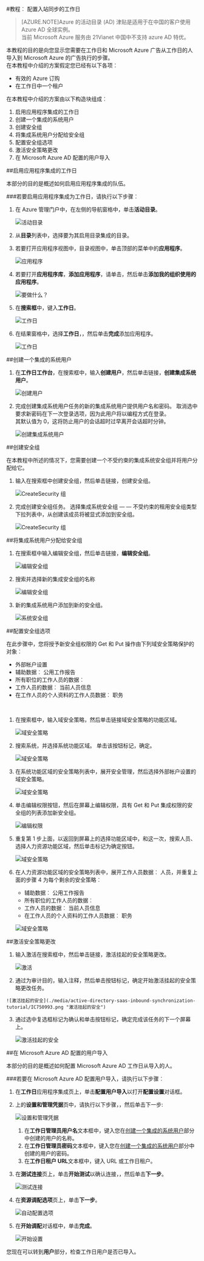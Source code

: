<properties 
    pageTitle="教程︰ 配置入站同步工作日 |Microsoft Azure" 
    description="了解如何使用 Azure Active Directory 站同步启用单一登录、 自动化资源调配，以及更多 ！" 
    services="active-directory" 
    authors="jeevansd"  
    documentationCenter="na" 
    manager="femila"/>
<tags 
    ms.service="active-directory" 
    ms.devlang="na" 
    ms.topic="article" 
    ms.tgt_pltfrm="na" 
    ms.workload="identity" 
    ms.date="04/06/2016" 
    ms.author="jeedes" />

#<a name="tutorial-configuring-workday-for-inbound-synchronization"></a>教程︰ 配置入站同步的工作日
>[AZURE.NOTE]Azure 的活动目录 (AD) 津贴是适用于在中国的客户使用 Azure AD 全球实例。    
当前 Microsoft Azure 服务由 21Vianet 中国中不支持 azure AD 特优。    

本教程的目的是向您显示您需要在工作日和 Microsoft Azure 广告从工作日的人导入到 Microsoft Azure 的广告执行的步骤。    
 在本教程中介绍的方案假定您已经有以下各项︰  

-   有效的 Azure 订购  
-   在工作日中一个租户  

在本教程中介绍的方案由以下构造块组成︰  

1.  启用应用程序集成的工作日  
2.  创建一个集成的系统用户  
3.  创建安全组  
4.  将集成系统用户分配给安全组  
5.  配置安全组选项  
6.  激活安全策略更改  
7.  在 Microsoft Azure AD 配置的用户导入  

##<a name="enabling-the-application-integration-for-workday"></a>启用应用程序集成的工作日

本部分的目的是概述如何启用应用程序集成的队伍。    

###<a name="to-enable-the-application-integration-for-workday-perform-the-following-steps"></a>若要启用应用程序集成为工作日，请执行以下步骤︰

1.  在 Azure 管理门户中，在左侧的导航窗格中，单击**活动目录**。    

    ![活动目录](./media/active-directory-saas-inbound-synchronization-tutorial/IC700993.png "活动目录")  

2.  从**目录**列表中，选择要为其启用目录集成的目录。    

3.  若要打开应用程序视图中，目录视图中，单击顶部的菜单中的**应用程序**。    

    ![应用程序](./media/active-directory-saas-inbound-synchronization-tutorial/IC700994.png "应用程序")  

4.  若要打开**应用程序库**，**添加应用程序**，请单击，然后单击**添加我的组织使用的应用程序**。    

    ![要做什么？](./media/active-directory-saas-inbound-synchronization-tutorial/IC700995.png "要做什么？")  

5.  在**搜索框**中，键入**工作日**。    

    ![工作日](./media/active-directory-saas-inbound-synchronization-tutorial/IC701021.png "工作日")  

6.  在结果窗格中，选择**工作日**，，然后单击**完成**添加应用程序。    

    ![工作日](./media/active-directory-saas-inbound-synchronization-tutorial/IC701022.png "工作日")  

##<a name="creating-an-integration-system-user"></a>创建一个集成的系统用户

1.  在**工作日工作台**，在搜索框中，输入**创建用户**，然后单击链接，**创建集成系统用户**。     

    ![创建用户](./media/active-directory-saas-inbound-synchronization-tutorial/IC750979.png "创建用户")  

2.  完成创建集成系统用户任务的新的集成系统用户提供用户名和密码。  取消选中要求新密码在下一次登录选项，因为此用户将以编程方式在登录。    
    其默认值为 0，这将防止用户的会话超时过早离开会话超时分钟。    

    ![创建集成系统用户](./media/active-directory-saas-inbound-synchronization-tutorial/IC750980.png "创建集成系统用户")  

##<a name="creating-a-security-group"></a>创建安全组

在本教程中所述的情况下，您需要创建一个不受约束的集成系统安全组并将用户分配给它。    

1.  输入在搜索框中创建安全组，然后单击链接，创建安全组。     

    ![CreateSecurity 组](./media/active-directory-saas-inbound-synchronization-tutorial/IC750981.png "CreateSecurity 组")  

2.  完成创建安全组任务。  选择集成系统安全组 — — 不受约束的租用安全组类型下拉列表中，从创建该成员将被显式添加到安全组。     

    ![CreateSecurity 组](./media/active-directory-saas-inbound-synchronization-tutorial/IC750982.png "CreateSecurity 组")  

##<a name="assigning-the-integration-system-user-to-the-security-group"></a>将集成系统用户分配给安全组

1.  在搜索框中输入编辑安全组，然后单击链接，**编辑安全组**。     

    ![编辑安全组](./media/active-directory-saas-inbound-synchronization-tutorial/IC750983.png "编辑安全组")  

2.  搜索并选择新的集成安全组的名称    

    ![编辑安全组](./media/active-directory-saas-inbound-synchronization-tutorial/IC750984.png "编辑安全组")  

3.  新的集成系统用户添加到新的安全组。       

    ![系统安全组](./media/active-directory-saas-inbound-synchronization-tutorial/IC750985.png "系统安全组")  

##<a name="configuring-security-group-options"></a>配置安全组选项

在此步骤中，您将授予新安全组权限的 Get 和 Put 操作由下列域安全策略保护的对象︰  

-   外部帐户设置  
-   辅助数据︰ 公用工作报告  
-   所有职位的工作人员的数据︰  
-   工作人员的数据︰ 当前人员信息  
-   在工作人员的个人资料的工作人员数据︰ 职务  

&nbsp;  

1.  在搜索框中，输入域安全策略，然后单击链接域安全策略的功能区域。     

    ![域安全策略](./media/active-directory-saas-inbound-synchronization-tutorial/IC750986.png "域安全策略")  

2.  搜索系统，并选择系统功能区域。  单击该按钮标记，确定。     

    ![域安全策略](./media/active-directory-saas-inbound-synchronization-tutorial/IC750987.png "域安全策略")  

3.  在系统功能区域的安全策略列表中，展开安全管理，然后选择外部帐户设置的域安全策略。     

    ![域安全策略](./media/active-directory-saas-inbound-synchronization-tutorial/IC750988.png "域安全策略")  

4.  单击编辑权限按钮，然后在屏幕上编辑权限，具有 Get 和 Put 集成权限的安全组的列表添加新安全组。     

    ![编辑权限](./media/active-directory-saas-inbound-synchronization-tutorial/IC750989.png "编辑权限")  

5.  重复第 1 步上面，以返回到屏幕上的选择功能区域中，和这一次，搜索人员、 选择人力资源功能区域，然后单击标记为确定按钮。    

    ![域安全策略](./media/active-directory-saas-inbound-synchronization-tutorial/IC750990.png "域安全策略")  

6.  在人力资源功能区域的安全策略列表中，展开工作人员数据︰ 人员，并重复上面的步骤 4 为每个剩余的安全策略︰    

    -   辅助数据︰ 公用工作报告  
    -   所有职位的工作人员的数据︰  
    -   工作人员的数据︰ 当前人员信息  
    -   在工作人员的个人资料的工作人员数据︰ 职务    

    ![域安全策略](./media/active-directory-saas-inbound-synchronization-tutorial/IC750991.png "域安全策略")  

##<a name="activating-security-policy-changes"></a>激活安全策略更改

1.  输入激活在搜索框中，然后单击链接，激活挂起的安全策略更改。    

    ![激活](./media/active-directory-saas-inbound-synchronization-tutorial/IC750992.png "激活")  

2.   通过为审计目的，输入注释，然后单击按钮标记，确定开始激活挂起的安全策略更改任务。      

    ![激活挂起的安全](./media/active-directory-saas-inbound-synchronization-tutorial/IC750993.png "激活挂起的安全")  

3.  通过选中复选框标记为确认和单击按钮标记，确定完成该任务的下一个屏幕上。     

    ![激活挂起的安全](./media/active-directory-saas-inbound-synchronization-tutorial/IC750994.png "激活挂起的安全")  

##<a name="configuring-user-import-in-microsoft-azure-ad"></a>在 Microsoft Azure AD 配置的用户导入

本部分的目的是概述如何配置 Microsoft Azure AD 工作日从导入的人。    

###<a name="to-configure-user-import-in-microsoft-azure-ad-perform-the-following-steps"></a>若要在 Microsoft Azure AD 配置用户导入，请执行以下步骤︰

1.  在**工作日**应用程序集成页上，单击**配置用户导入**以打开**配置设置**对话框。    

2.  上的**设置和管理凭据**页中，请执行以下步骤，，然后单击下一步:    

    ![设置和管理凭据](./media/active-directory-saas-inbound-synchronization-tutorial/IC750995.png "设置和管理凭据")    

    1.  在**工作日管理员用户名**文本框中，键入您在[创建一个集成的系统用户](https://msdn.microsoft.com/library/azure/Dn762434.aspx#BKMK_CreateUser)部分中创建的用户的名称。    
    2.  在**工作日管理员密码**文本框中，键入您在[创建一个集成的系统用户](https://msdn.microsoft.com/library/azure/Dn762434.aspx#BKMK_CreateUser)部分中创建的用户的密码。    
    3.  在**工作日租户 URL**文本框中，键入 URL 或工作日租户。    

3.  在**测试连接**页上，单击**开始测试**以确认连接，，然后单击**下一步**。    

    ![测试连接](./media/active-directory-saas-inbound-synchronization-tutorial/IC750996.png "测试连接")  

4.  在**资源调配选项**页上，单击**下一步**。    

    ![自动配置选项](./media/active-directory-saas-inbound-synchronization-tutorial/IC750997.png "自动配置选项")  

5.  在**开始调配**对话框中，单击**完成**。    

    ![开始设置](./media/active-directory-saas-inbound-synchronization-tutorial/IC750998.png "开始设置")  

您现在可以转到**用户**部分，检查工作日用户是否已导入。    
